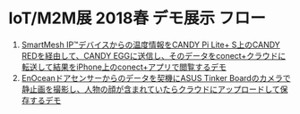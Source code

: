 IoT/M2M展 2018春 デモ展示 フロー
===

1. [SmartMesh IP™デバイスからの温度情報をCANDY Pi Lite+ S上のCANDY REDを経由して、CANDY EGGに送信し、そのデータをconect+クラウドに転送して結果をiPhone上のconect+アプリで閲覧するデモ](smartmesh-ip-conect-plus/README.md)
1. [EnOceanドアセンサーからのデータを契機にASUS Tinker Boardのカメラで静止画を撮影し、人物の顔が含まれていたらクラウドにアップロードして保存するデモ](camera-enocean/README.md)
